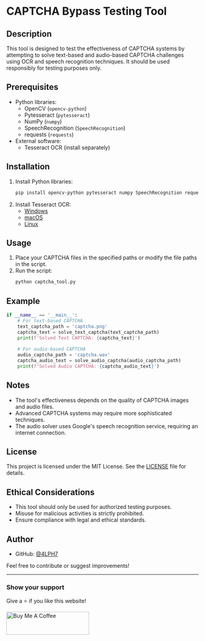 # CAPTCHA Bypass Testing Tool

## Description

This tool is designed to test the effectiveness of CAPTCHA systems by attempting to solve text-based and audio-based CAPTCHA challenges using OCR and speech recognition techniques. It should be used responsibly for testing purposes only.

## Prerequisites

- Python libraries:
  - OpenCV (`opencv-python`)
  - Pytesseract (`pytesseract`)
  - NumPy (`numpy`)
  - SpeechRecognition (`SpeechRecognition`)
  - requests (`requests`)
- External software:
  - Tesseract OCR (install separately)

## Installation

1. Install Python libraries:
   ```bash
   pip install opencv-python pytesseract numpy SpeechRecognition requests
   ```
2. Install Tesseract OCR:
   - [Windows](https://github.com/UB-Mannheim/tesseract/wiki)
   - [macOS](https://formulae.brew.sh/formula/tesseract)
   - [Linux](https://github.com/tesseract-ocr/tesseract/wiki)

## Usage

1. Place your CAPTCHA files in the specified paths or modify the file paths in the script.
2. Run the script:
   ```python
   python captcha_tool.py
   ```

## Example

```python
if __name__ == '__main__':
    # For text-based CAPTCHA
    text_captcha_path = 'captcha.png'
    captcha_text = solve_text_captcha(text_captcha_path)
    print(f'Solved Text CAPTCHA: {captcha_text}')
    
    # For audio-based CAPTCHA
    audio_captcha_path = 'captcha.wav'
    captcha_audio_text = solve_audio_captcha(audio_captcha_path)
    print(f'Solved Audio CAPTCHA: {captcha_audio_text}')
```

## Notes

- The tool's effectiveness depends on the quality of CAPTCHA images and audio files.
- Advanced CAPTCHA systems may require more sophisticated techniques.
- The audio solver uses Google's speech recognition service, requiring an internet connection.

## License

This project is licensed under the MIT License. See the [LICENSE](LICENSE) file for details.


## Ethical Considerations

- This tool should only be used for authorized testing purposes.
- Misuse for malicious activities is strictly prohibited.
- Ensure compliance with legal and ethical standards.

## Author

- GitHub: [@4LPH7](https://github.com/4LPH7)

Feel free to contribute or suggest improvements!

---
### Show your support

Give a ⭐ if you like this website!

<a href="https://buymeacoffee.com/arulartadg" target="_blank"><img src="https://cdn.buymeacoffee.com/buttons/v2/default-violet.png" alt="Buy Me A Coffee" height= "60px" width= "217px" ></a>


